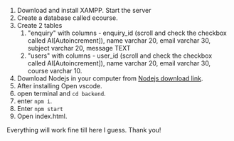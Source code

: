 1. Download and install XAMPP. Start the server
2. Create a database called ecourse.
3. Create 2 tables
     1. "enquiry" with columns - enquiry_id (scroll and check the checkbox called AI[Autoincrement]), name varchar 20, email varchar 30, subject varchar 20, message TEXT
     2. "users" with columns - user_id (scroll and check the checkbox called AI[Autoincrement]), name varchar 20, email varchar 30, course varchar 10.
5. Download Nodejs in your computer from [Nodejs download link](https://nodejs.org/en/download/prebuilt-installer).
6. After installing Open vscode.
7. open terminal and `cd backend`.
8. enter `npm i`.
9. Enter `npm start`
10. Open index.html.


Everything will work fine till here I guess.
Thank you!
